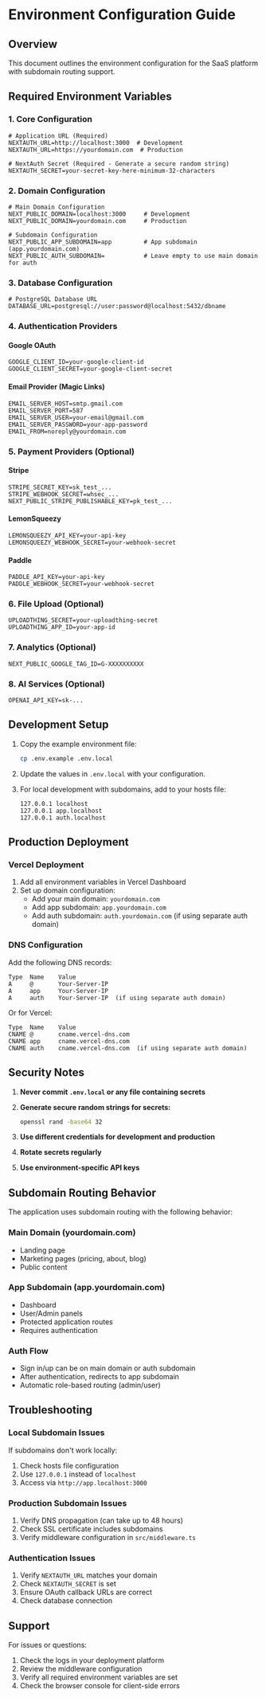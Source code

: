 # Environment Configuration Guide

## Overview

This document outlines the environment configuration for the SaaS platform with subdomain routing support.

## Required Environment Variables

### 1. Core Configuration

```env
# Application URL (Required)
NEXTAUTH_URL=http://localhost:3000  # Development
NEXTAUTH_URL=https://yourdomain.com  # Production

# NextAuth Secret (Required - Generate a secure random string)
NEXTAUTH_SECRET=your-secret-key-here-minimum-32-characters
```

### 2. Domain Configuration

```env
# Main Domain Configuration
NEXT_PUBLIC_DOMAIN=localhost:3000     # Development
NEXT_PUBLIC_DOMAIN=yourdomain.com     # Production

# Subdomain Configuration
NEXT_PUBLIC_APP_SUBDOMAIN=app         # App subdomain (app.yourdomain.com)
NEXT_PUBLIC_AUTH_SUBDOMAIN=           # Leave empty to use main domain for auth
```

### 3. Database Configuration

```env
# PostgreSQL Database URL
DATABASE_URL=postgresql://user:password@localhost:5432/dbname
```

### 4. Authentication Providers

#### Google OAuth

```env
GOOGLE_CLIENT_ID=your-google-client-id
GOOGLE_CLIENT_SECRET=your-google-client-secret
```

#### Email Provider (Magic Links)

```env
EMAIL_SERVER_HOST=smtp.gmail.com
EMAIL_SERVER_PORT=587
EMAIL_SERVER_USER=your-email@gmail.com
EMAIL_SERVER_PASSWORD=your-app-password
EMAIL_FROM=noreply@yourdomain.com
```

### 5. Payment Providers (Optional)

#### Stripe

```env
STRIPE_SECRET_KEY=sk_test_...
STRIPE_WEBHOOK_SECRET=whsec_...
NEXT_PUBLIC_STRIPE_PUBLISHABLE_KEY=pk_test_...
```

#### LemonSqueezy

```env
LEMONSQUEEZY_API_KEY=your-api-key
LEMONSQUEEZY_WEBHOOK_SECRET=your-webhook-secret
```

#### Paddle

```env
PADDLE_API_KEY=your-api-key
PADDLE_WEBHOOK_SECRET=your-webhook-secret
```

### 6. File Upload (Optional)

```env
UPLOADTHING_SECRET=your-uploadthing-secret
UPLOADTHING_APP_ID=your-app-id
```

### 7. Analytics (Optional)

```env
NEXT_PUBLIC_GOOGLE_TAG_ID=G-XXXXXXXXXX
```

### 8. AI Services (Optional)

```env
OPENAI_API_KEY=sk-...
```

## Development Setup

1. Copy the example environment file:

   ```bash
   cp .env.example .env.local
   ```

2. Update the values in `.env.local` with your configuration.

3. For local development with subdomains, add to your hosts file:

   ```text
   127.0.0.1 localhost
   127.0.0.1 app.localhost
   127.0.0.1 auth.localhost
   ```

## Production Deployment

### Vercel Deployment

1. Add all environment variables in Vercel Dashboard
2. Set up domain configuration:
   - Add your main domain: `yourdomain.com`
   - Add app subdomain: `app.yourdomain.com`
   - Add auth subdomain: `auth.yourdomain.com` (if using separate auth domain)

### DNS Configuration

Add the following DNS records:

```text
Type  Name    Value
A     @       Your-Server-IP
A     app     Your-Server-IP
A     auth    Your-Server-IP  (if using separate auth domain)
```

Or for Vercel:

```text
Type  Name    Value
CNAME @       cname.vercel-dns.com
CNAME app     cname.vercel-dns.com
CNAME auth    cname.vercel-dns.com  (if using separate auth domain)
```

## Security Notes

1. **Never commit `.env.local` or any file containing secrets**
2. **Generate secure random strings for secrets:**

   ```bash
   openssl rand -base64 32
   ```

3. **Use different credentials for development and production**
4. **Rotate secrets regularly**
5. **Use environment-specific API keys**

## Subdomain Routing Behavior

The application uses subdomain routing with the following behavior:

### Main Domain (yourdomain.com)

- Landing page
- Marketing pages (pricing, about, blog)
- Public content

### App Subdomain (app.yourdomain.com)

- Dashboard
- User/Admin panels
- Protected application routes
- Requires authentication

### Auth Flow

- Sign in/up can be on main domain or auth subdomain
- After authentication, redirects to app subdomain
- Automatic role-based routing (admin/user)

## Troubleshooting

### Local Subdomain Issues

If subdomains don't work locally:

1. Check hosts file configuration
2. Use `127.0.0.1` instead of `localhost`
3. Access via `http://app.localhost:3000`

### Production Subdomain Issues

1. Verify DNS propagation (can take up to 48 hours)
2. Check SSL certificate includes subdomains
3. Verify middleware configuration in `src/middleware.ts`

### Authentication Issues

1. Verify `NEXTAUTH_URL` matches your domain
2. Check `NEXTAUTH_SECRET` is set
3. Ensure OAuth callback URLs are correct
4. Check database connection

## Support

For issues or questions:

1. Check the logs in your deployment platform
2. Review the middleware configuration
3. Verify all required environment variables are set
4. Check the browser console for client-side errors
